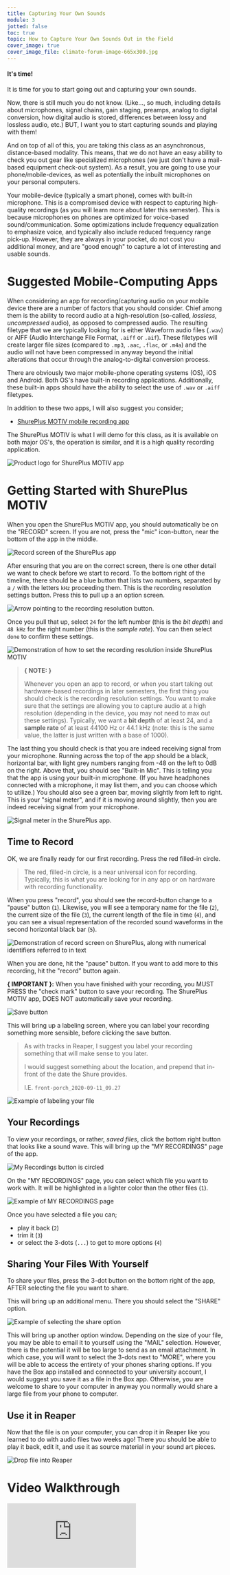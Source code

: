 ```yaml
---
title: Capturing Your Own Sounds
module: 3
jotted: false
toc: true
topic: How to Capture Your Own Sounds Out in the Field
cover_image: true
cover_image_file: climate-forum-image-665x300.jpg
---
```



#### It's time!

It is time for you to start going out and capturing your own sounds.

Now, there is still much you do not know. (Like..., so much, including details about microphones, signal chains, gain staging, preamps, analog to digital conversion, how digital audio is stored, differences between lossy and lossless audio, etc.) BUT, I want you to start capturing sounds and playing with them!

And on top of all of this, you are taking this class as an asynchronous, distance-based modality. This means, that we do not have an easy ability to check you out gear like specialized microphones (we just don't have a mail-based equipment check-out system). As a result, you are going to use your phone/mobile-devices, as well as potentially the inbuilt microphones on your personal computers.

Your mobile-device (typically a smart phone), comes with built-in microphone. This is a compromised device with respect to capturing high-quality recordings (as you will learn more about later this semester). This is because microphones on phones are optimized for voice-based sound/communication. Some optimizations include frequency equalization to emphasize voice, and typically also include reduced frequency range pick-up. However, they are always in your pocket, do not cost you additional money, and are "good enough" to capture a lot of interesting and usable sounds.

# Suggested Mobile-Computing Apps

When considering an app for recording/capturing audio on your mobile device there are a number of factors that you should consider. Chief among them is the ability to record audio at a high-resolution (so-called, _lossless, uncompressed_ audio), as opposed to compressed audio. The resulting filetype that we are typically looking for is either Waveform audio files (`.wav`) or AIFF (Audio Interchange File Format, `.aiff` or `.aif`). These filetypes will create larger file sizes (compared to `.mp3`, `.aac`, `.flac`, or `.m4a`) and the audio will not have been compressed in anyway beyond the initial alterations that occur through the analog-to-digital conversion process.

There are obviously two major mobile-phone operating systems (OS), iOS and Android. Both OS's have built-in recording applications. Additionally, these built-in apps should have the ability to select the use of `.wav` or `.aiff` filetypes.

In addition to these two apps, I will also suggest you consider;

- [ShurePlus MOTIV mobile recording app](https://www.shure.com/en-US/products/software/shure_plus_motiv)

The ShurePlus MOTIV is what I will demo for this class, as it is available on both major OS's, the operation is similar, and it is a high quality recording application.

![Product logo for ShurePlus MOTIV app](../imgs/shuremotiv.png "Product logo for ShurePlus MOTIV app")

# Getting Started with ShurePlus MOTIV

When you open the ShurePlus MOTIV app, you should automatically be on the "RECORD" screen. If you are not, press the "mic" icon-button, near the bottom of the app in the middle.


![Record screen of the ShurePlus app](../imgs/record-screen.jpeg "Record screen of the ShurePlus app")


After ensuring that you are on the correct screen, there is one other detail we want to check before we start to record. To the bottom right of the timeline, there should be a blue button that lists two numbers, separated by a `/` with the letters `kHz` proceeding them. This is the recording resolution settings button. Press this to pull up a an option screen.

![Arrow pointing to the recording resolution button.](../imgs/resolution-button.jpeg "The recording resolution button")

Once you pull that up, select `24` for the left number (this is the _bit depth_) and `48 kHz` for the right number (this is the _sample rate_). You can then select `done` to confirm these settings.

![Demonstration of how to set the recording resolution inside ShurePlus MOTIV](../imgs/resolution-settings.jpeg "Demonstration of how to set the recording resolution inside ShurePlus MOTIV")


> **{ NOTE: }**
>
> Whenever you open an app to record, or when you start taking out hardware-based recordings in later semesters, the first thing you should check is the recording resolution settings. You want to make sure that the settings are allowing you to capture audio at a high resolution (depending in the device, you may not need to max out these settings). Typically, we want a **bit depth** of at least 24, and a **sample rate** of at least 44100 Hz or 44.1 kHz (note: this is the same value, the latter is just written with a base of 1000).

The last thing you should check is that you are indeed receiving signal from your microphone. Running across the top of the app should be a black, horizontal bar, with light grey numbers ranging from -48 on the left to 0dB on the right. Above that, you should see "Built-in Mic". This is telling you that the app is using your built-in microphone. (If you have headphones connected with a microphone, it may list them, and you can choose which to utilize.) You should also see a green bar, moving slightly from left to right. This is your "signal meter", and if it is moving around slightly, then you are indeed receiving signal from your microphone.

![Signal meter in the ShurePlus app.](../imgs/signal-meter.jpeg "Signal meter in the ShurePlus app.")

## Time to Record

OK, we are finally ready for our first recording. Press the red filled-in circle.

> The red, filled-in circle, is a near universal icon for recording. Typically, this is what you are looking for in any app or on hardware with recording functionality.

When you press "record", you should see the record-button change to a "pause" button (`1`). Likewise, you will see a temporary name for the file (`2`), the current size of the file (`3`), the current length of the file in time (`4`), and you can see a visual representation of the recorded sound waveforms in the second horizontal black bar (`5`).

![Demonstration of record screen on ShurePlus, along with numerical identifiers referred to in text ](../imgs/record-active.jpeg "Demonstration of record screen on ShurePlus")

When you are done, hit the "pause" button. If you want to add more to this recording, hit the "record" button again.

**{ IMPORTANT }:** When you have finished with your recording, you MUST PRESS the "check mark" button to save your recording. The ShurePlus MOTIV app, DOES NOT automatically save your recording.

![Save button](../imgs/save-button.jpeg "Save button")

This will bring up a labeling screen, where you can label your recording something more sensible, before clicking the save button.

> As with tracks in Reaper, I suggest you label your recording something that will make sense to you later.
>
> I would suggest something about the location, and prepend that in-front of the date the Shure provides.
>
> I.E. `front-porch_2020-09-11_09.27`

![Example of labeling your file](../imgs/save-text.jpeg "Example of labeling your file")

## Your Recordings

To view your recordings, or rather, _saved files_, click the bottom right button that looks like a sound wave. This will bring up the "MY RECORDINGS" page of the app.

![My Recordings button is circled](../imgs/myRecordings-button.jpeg "My Recordings button")

On the "MY RECORDINGS" page, you can select which file you want to work with. It will be highlighted in a lighter color than the other files (`1`).

![Example of MY RECORDINGS page](../imgs/myRecordings-page.jpeg "Example of MY RECORDINGS page")

Once you have selected a file you can;

- play it back (`2`)
- trim it (`3`)
- or select the 3-dots (`...`) to get to more options (`4`)

## Sharing Your Files With Yourself

To share your files, press the 3-dot button on the bottom right of the app, AFTER selecting the file you want to share.

This will bring up an additional menu. There you should select the "SHARE" option.

![Example of selecting the share option](../imgs/share-button.jpeg "Example of selecting the share option")

This will bring up another option window. Depending on the size of your file, you may be able to email it to yourself using the "MAIL" selection. However, there is the potential it will be too large to send as an email attachment. In which case, you will want to select the 3-dots next to "MORE", where you will be able to access the entirety of your phones sharing options. If you have the Box app installed and connected to your university account, I would suggest you save it as a file in the Box app. Otherwise, you are welcome to share to your computer in anyway you normally would share a large file from your phone to computer.

## Use it in Reaper

Now that the file is on your computer, you can drop it in Reaper like you learned to do with audio files two weeks ago! There you should be able to play it back, edit it, and use it as source material in your sound art pieces.

![Drop file into Reaper](../imgs/audio2reaper.png "Drop file into Reaper")


# Video Walkthrough

<div class="embed-responsive embed-responsive-16by9"><iframe class="embed-responsive-item" src="https://www.youtube.com/embed/QEjgEnNGB4Q" frameborder="0" allow="accelerometer; autoplay; encrypted-media; gyroscope; picture-in-picture" allowfullscreen></iframe></div>
